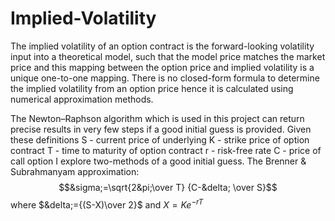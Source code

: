 # Implied-Volatility

The implied volatility of an option contract is the forward-looking volatility input into a theoretical model, such that the model price 
matches the market price and this mapping between the option price and implied volatility is a unique one-to-one mapping.
There is no closed-form formula to determine the implied volatility from an option price hence it is calculated using numerical approximation methods.

The Newton–Raphson algorithm which is used in this project can return precise results in very few steps if a good initial guess is provided.
Given these definitions
S - current price of underlying
K - strike price of option contract
T - time to maturity of option contract
r - risk-free rate
C - price of call option
I explore two-methods of a good initial guess.
The Brenner & Subrahmanyam approximation: 
$$&sigma;=\sqrt{2&pi;\over T} {C-&delta; \over S}$$
where $`&delta;={(S-X)\over 2}`$ and $`X={Ke^{-rT}}`$

